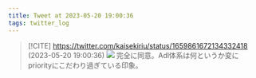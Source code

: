 ```yaml
---
title: Tweet at 2023-05-20 19:00:36
tags: twitter_log
---
```


> [!CITE] https://twitter.com/kaisekiriu/status/1659861672134332418 (2023-05-20 19:00:36)
> ![](https://twitter.com/kaisekiriu/status/1659861672134332418)
> 完全に同意。Adl体系は何というか変にpriorityにこだわり過ぎている印象。
